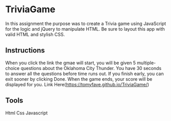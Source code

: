 # TriviaGame
In this assignment the purpose was to create a Trivia game using JavaScript for the logic and jQuery to manipulate HTML. Be sure to layout this app with valid HTML and stylish CSS.

## Instructions
When you click the link the gmae will start, you will be given 5 multiple-choice questions about the Oklahoma City Thunder. You have 30 seconds to answer all the questions before time runs out. If you finish early, you can exit sooner by clicking Done. When the game ends, your score will be displayed for you.
Link Here(https://tomyfave.github.io/TriviaGame/)

## Tools
Html Css Javascript

